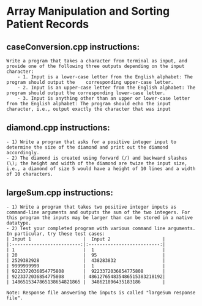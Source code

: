 # Array Manipulation and Sorting Patient Records

## caseConversion.cpp instructions:
    Write a program that takes a character from terminal as input, and provide one of the following three outputs depending on the input character:
        - 1. Input is a lower-case letter from the English alphabet: The program should output the    corresponding upper-case letter.
        - 2. Input is an upper-case letter from the English alphabet: The program should output the corresponding lower-case letter.
        - 3. Input is anything other than an upper or lower-case letter from the English alphabet: The program should echo the input character, i.e., output exactly the character that was input

## diamond.cpp instructions:
    - 1) Write a program that asks for a positive integer input to determine the size of the diamond and print out the diamond accordingly.
    - 2) The diamond is created using forward (/) and backward slashes (\); the height and width of the diamond are twize the input size, i.e., a diamond of size 5 would have a height of 10 lines and a width of 10 characters.

## largeSum.cpp instructions:
    - 1) Write a program that takes two positive integer inputs as command-line arguments and outputs the sum of the two integers. For this program the inputs may be larger than can be stored in a native datatype.
    - 2) Test your completed program with various command line arguments. In particular, try these test cases:
    | Input 1                   |  Input 2                   |
    |:-------------------------:|:--------------------------:|
    | 1                         |  1                         |
    | 20                        |  95                        |
    | 2529382928                |  438283832                 |
    | 9999999999                |  1                         |
    | 9223372036854775808       |  9223372036854775808       |
    | 9223372036854775808       | 486127654835486515383218192|
    | 1486515347865138654821865 |  348621896435183186        |

    Note: Response file answering the inputs is called "largeSum response file".